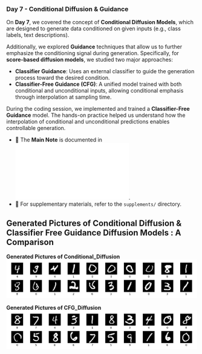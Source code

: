 ### Day 7 - Conditional Diffusion & Guidance

On **Day 7**, we covered the concept of **Conditional Diffusion Models**, which are designed to generate data conditioned on given inputs (e.g., class labels, text descriptions).

Additionally, we explored **Guidance** techniques that allow us to further emphasize the conditioning signal during generation. Specifically, for **score-based diffusion models**, we studied two major approaches:

- **Classifier Guidance**: Uses an external classifier to guide the generation process toward the desired condition.
- **Classifier-Free Guidance (CFG)**: A unified model trained with both conditional and unconditional inputs, allowing conditional emphasis through interpolation at sampling time.

During the coding session, we implemented and trained a **Classifier-Free Guidance** model. The hands-on practice helped us understand how the interpolation of conditional and unconditional predictions enables controllable generation.

- 📄 The **Main Note** is documented in ![note](./day6_&_day7.pdf).
- 📁 For supplementary materials, refer to the `supplements/` directory.

## Generated Pictures of Conditional Diffusion & Classifier Free Guidance Diffusion Models : A Comparison
**Generated Pictures of Conditional_Diffusion**
![Generated Pictures of Conditional_Diffusion](./pics/coditioned_generated_images.png)



**Generated Pictures of CFG_Diffusion**
![Generated Pictures of CFG_Diffusion](./pics/CFG_generated_images.png)
